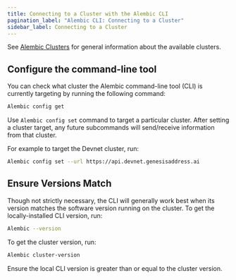 ```yaml
---
title: Connecting to a Cluster with the Alembic CLI
pagination_label: "Alembic CLI: Connecting to a Cluster"
sidebar_label: Connecting to a Cluster
---
```


See [Alembic Clusters](../../clusters/available.md) for general information about the
available clusters.

## Configure the command-line tool

You can check what cluster the Alembic command-line tool (CLI) is currently targeting by
running the following command:

```bash
Alembic config get
```

Use `Alembic config set` command to target a particular cluster. After setting
a cluster target, any future subcommands will send/receive information from that
cluster.

For example to target the Devnet cluster, run:

```bash
Alembic config set --url https://api.devnet.genesisaddress.ai
```

## Ensure Versions Match

Though not strictly necessary, the CLI will generally work best when its version
matches the software version running on the cluster. To get the locally-installed
CLI version, run:

```bash
Alembic --version
```

To get the cluster version, run:

```bash
Alembic cluster-version
```

Ensure the local CLI version is greater than or equal to the cluster version.
